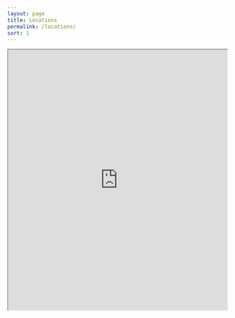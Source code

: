```yaml
---
layout: page
title: Locations
permalink: /locations/
sort: 1
---
```



<iframe src="https://www.google.com/maps/d/u/0/embed?mid=1VjLcXbc7I7cU1YNcwa9nGTR1UwLG1p4&ehbc=2E312F&noprof=1" width="100%" height="600"></iframe>
